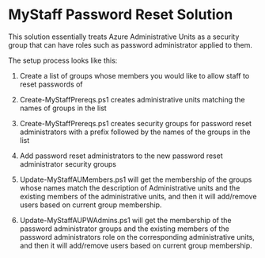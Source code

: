 # MyStaff Password Reset Solution

This solution essentially treats Azure Administrative Units as a security group that can have roles such as password administrator applied to them. 

The setup process looks like this:

1. Create a list of groups whose members you would like to allow staff to reset passwords of

2. Create-MyStaffPrereqs.ps1 creates administrative units matching the names of groups in the list

3. Create-MyStaffPrereqs.ps1 creates security groups for password reset administrators with a prefix followed by the names of the groups in the list

4. Add password reset administrators to the new password reset administrator security groups

5. Update-MyStaffAUMembers.ps1 will get the membership of the groups whose names match the description of Administrative units and the existing members of the administrative units, and then it will add/remove users based on current group membership.

6. Update-MyStaffAUPWAdmins.ps1 will get the membership of the password administrator groups and the existing members of the password administrators role on the corresponding administrative units, and then it will add/remove users based on current group membership.